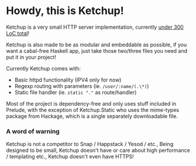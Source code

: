 # Howdy, this is Ketchup!

Ketchup is a very small HTTP server implementation, currently [under 300 LoC total](http://ix.io/cQM)!

Ketchup is also made to be as modular and embeddable as possible, if you want a cabal-free Haskell app, just take those two/three files you need and put it in your project!

Currently Ketchup comes with:

- Basic httpd functionality (IPV4 only for now)
- Regexp routing with parameters (ie. `/user/:name/(.\*)`)
- Static file handler (ie. `static "."` as route/handler)

Most of the project is dependency-free and only uses stuff included in Prelude, with the exception of Ketchup.Static who uses the mime-types package from Hackage, which is a single separately downloadable file.

### A word of warning

Ketchup is not a competitor to Snap / Happstack / Yesod / etc., Being designed to be small, Ketchup doesn't have or care about high performance / templating etc., Ketchup doesn't even have HTTPS!
